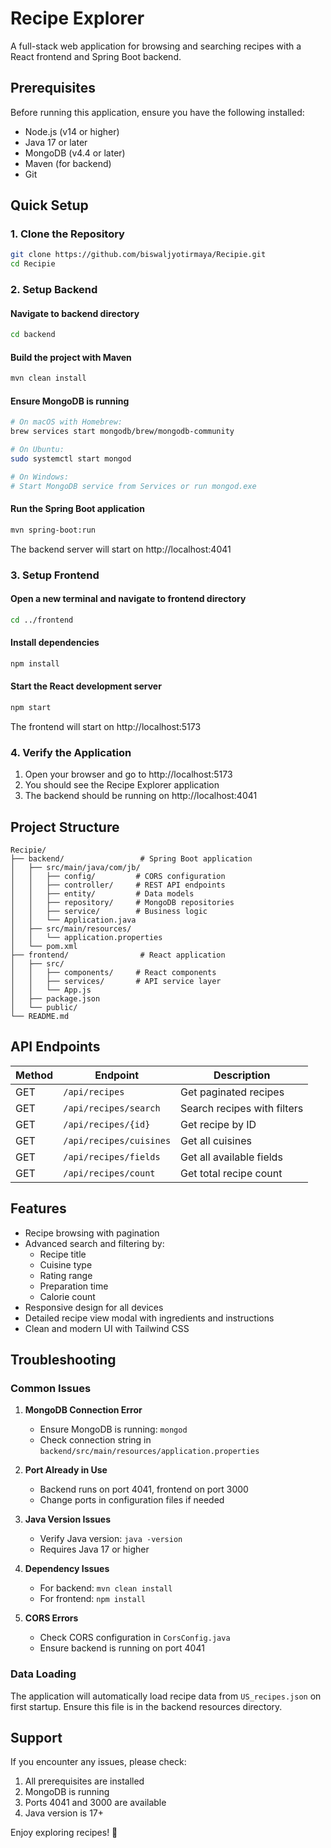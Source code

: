 # Recipe Explorer

A full-stack web application for browsing and searching recipes with a React frontend and Spring Boot backend.

## Prerequisites

Before running this application, ensure you have the following installed:
- Node.js (v14 or higher)
- Java 17 or later
- MongoDB (v4.4 or later)
- Maven (for backend)
- Git

## Quick Setup

### 1. Clone the Repository
```bash
git clone https://github.com/biswaljyotirmaya/Recipie.git
cd Recipie
```

### 2. Setup Backend

#### Navigate to backend directory
```bash
cd backend
```

#### Build the project with Maven
```bash
mvn clean install
```

#### Ensure MongoDB is running
```bash
# On macOS with Homebrew:
brew services start mongodb/brew/mongodb-community

# On Ubuntu:
sudo systemctl start mongod

# On Windows:
# Start MongoDB service from Services or run mongod.exe
```

#### Run the Spring Boot application
```bash
mvn spring-boot:run
```

The backend server will start on http://localhost:4041

### 3. Setup Frontend

#### Open a new terminal and navigate to frontend directory
```bash
cd ../frontend
```

#### Install dependencies
```bash
npm install
```

#### Start the React development server
```bash
npm start
```

The frontend will start on http://localhost:5173

### 4. Verify the Application

1. Open your browser and go to http://localhost:5173
2. You should see the Recipe Explorer application
3. The backend should be running on http://localhost:4041

## Project Structure

```
Recipie/
├── backend/                 # Spring Boot application
│   ├── src/main/java/com/jb/
│   │   ├── config/         # CORS configuration
│   │   ├── controller/     # REST API endpoints
│   │   ├── entity/         # Data models
│   │   ├── repository/     # MongoDB repositories
│   │   ├── service/        # Business logic
│   │   └── Application.java
│   ├── src/main/resources/
│   │   └── application.properties
│   └── pom.xml
├── frontend/                # React application
│   ├── src/
│   │   ├── components/     # React components
│   │   ├── services/       # API service layer
│   │   └── App.js
│   ├── package.json
│   └── public/
└── README.md
```

## API Endpoints

| Method | Endpoint | Description |
|--------|----------|-------------|
| GET | `/api/recipes` | Get paginated recipes |
| GET | `/api/recipes/search` | Search recipes with filters |
| GET | `/api/recipes/{id}` | Get recipe by ID |
| GET | `/api/recipes/cuisines` | Get all cuisines |
| GET | `/api/recipes/fields` | Get all available fields |
| GET | `/api/recipes/count` | Get total recipe count |

## Features

- Recipe browsing with pagination
- Advanced search and filtering by:
  - Recipe title
  - Cuisine type
  - Rating range
  - Preparation time
  - Calorie count
- Responsive design for all devices
- Detailed recipe view modal with ingredients and instructions
- Clean and modern UI with Tailwind CSS

## Troubleshooting

### Common Issues

1. **MongoDB Connection Error**
   - Ensure MongoDB is running: `mongod`
   - Check connection string in `backend/src/main/resources/application.properties`

2. **Port Already in Use**
   - Backend runs on port 4041, frontend on port 3000
   - Change ports in configuration files if needed

3. **Java Version Issues**
   - Verify Java version: `java -version`
   - Requires Java 17 or higher

4. **Dependency Issues**
   - For backend: `mvn clean install`
   - For frontend: `npm install`

5. **CORS Errors**
   - Check CORS configuration in `CorsConfig.java`
   - Ensure backend is running on port 4041

### Data Loading
The application will automatically load recipe data from `US_recipes.json` on first startup. Ensure this file is in the backend resources directory.

## Support

If you encounter any issues, please check:
1. All prerequisites are installed
2. MongoDB is running
3. Ports 4041 and 3000 are available
4. Java version is 17+

Enjoy exploring recipes! 🍳
